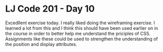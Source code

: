 # LJ Code 201 - Day 10

Excedllent exercise today. I really liked doing the wireframing exercise. I learned a lot
from this and I think this should have been used earlier on in the course
in order to better help me understand the priciples of CSS.  Assignments like
these could be used to strengthen the understanding of the position and display attributes.

